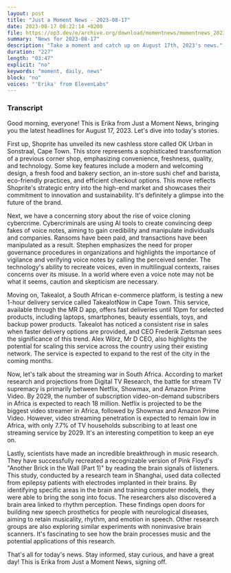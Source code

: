 ```yaml
---
layout: post
title: "Just a Moment News - 2023-08-17"
date: 2023-08-17 08:22:14 +0200
file: https://op3.dev/e/archive.org/download/momentnews/momentnews_2023-08-17.mp3
summary: "News for 2023-08-17"
description: "Take a moment and catch up on August 17th, 2023's news."
duration: "227"
length: "03:47"
explicit: "no"
keywords: "moment, daily, news"
block: "no"
voices: "'Erika' from ElevenLabs"
---
```


### Transcript

Good morning, everyone! This is Erika from Just a Moment News, bringing you the latest headlines for August 17, 2023. Let's dive into today's stories.

First up, Shoprite has unveiled its new cashless store called OK Urban in Sonstraal, Cape Town. This store represents a sophisticated transformation of a previous corner shop, emphasizing convenience, freshness, quality, and technology. Some key features include a modern and welcoming design, a fresh food and bakery section, an in-store sushi chef and barista, eco-friendly practices, and efficient checkout options. This move reflects Shoprite's strategic entry into the high-end market and showcases their commitment to innovation and sustainability. It's definitely a glimpse into the future of the brand.

Next, we have a concerning story about the rise of voice cloning cybercrime. Cybercriminals are using AI tools to create convincing deep fakes of voice notes, aiming to gain credibility and manipulate individuals and companies. Ransoms have been paid, and transactions have been manipulated as a result. Stephen emphasizes the need for proper governance procedures in organizations and highlights the importance of vigilance and verifying voice notes by calling the perceived sender. The technology's ability to recreate voices, even in multilingual contexts, raises concerns over its misuse. In a world where even a voice note may not be what it seems, caution and skepticism are necessary.

Moving on, Takealot, a South African e-commerce platform, is testing a new 1-hour delivery service called TakealotNow in Cape Town. This service, available through the MR D app, offers fast deliveries until 10pm for selected products, including laptops, smartphones, beauty essentials, toys, and backup power products. Takealot has noticed a consistent rise in sales when faster delivery options are provided, and CEO Frederik Zietsman sees the significance of this trend. Alex Wörz, Mr D CEO, also highlights the potential for scaling this service across the country using their existing network. The service is expected to expand to the rest of the city in the coming months.

Now, let's talk about the streaming war in South Africa. According to market research and projections from Digital TV Research, the battle for stream TV supremacy is primarily between Netflix, Showmax, and Amazon Prime Video. By 2029, the number of subscription video-on-demand subscribers in Africa is expected to reach 18 million. Netflix is projected to be the biggest video streamer in Africa, followed by Showmax and Amazon Prime Video. However, video streaming penetration is expected to remain low in Africa, with only 7.7% of TV households subscribing to at least one streaming service by 2029. It's an interesting competition to keep an eye on.

Lastly, scientists have made an incredible breakthrough in music research. They have successfully recreated a recognizable version of Pink Floyd's "Another Brick in the Wall (Part 1)" by reading the brain signals of listeners. This study, conducted by a research team in Shanghai, used data collected from epilepsy patients with electrodes implanted in their brains. By identifying specific areas in the brain and training computer models, they were able to bring the song into focus. The researchers also discovered a brain area linked to rhythm perception. These findings open doors for building new speech prosthetics for people with neurological diseases, aiming to retain musicality, rhythm, and emotion in speech. Other research groups are also exploring similar experiments with noninvasive brain scanners. It's fascinating to see how the brain processes music and the potential applications of this research.

That's all for today's news. Stay informed, stay curious, and have a great day! This is Erika from Just a Moment News, signing off.
